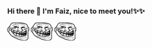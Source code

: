 ### Hi there 👋 I'm Faiz, nice to meet you!✨✨

<img src = "Trollface_non-free.png" width = "50">
<img src = "Trollface_non-free.png" width = "50">
<img src = "Trollface_non-free.png" width = "50">

<!--
**WhiteCat20/WhiteCat20** is a ✨ _special_ ✨ repository because its `README.md` (this file) appears on your GitHub profile.

Here are some ideas to get you started:

- 🔭 I’m currently working on ...
- 🌱 I’m currently learning ...
- 👯 I’m looking to collaborate on ...
- 🤔 I’m looking for help with ...
- 💬 Ask me about ...
- 📫 How to reach me: ...
- 😄 Pronouns: ...
- ⚡ Fun fact: ...
-->
